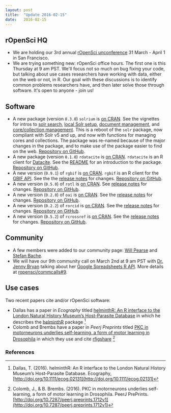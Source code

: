 ```yaml
---
layout: post
title:  "Update 2016-02-15"
date:   2016-02-15
---
```


## rOpenSci HQ

* We are holding our 3rd annual [rOpenSci unconference](http://unconf16.ropensci.org) 31 March - April 1 in San Francisco.
* We are trying something new: rOpenSci office hours. The first one is this Thursday at 9 am PST. We'll focus not so much on bug fixing your code, but talking about use cases researchers have working with data, either on the web or not, in R. Our goal with these discussions is to identify common problems researchers have, and then later solve those through software. It's open to anyone - join us!

## Software

* A new package (version `0.3.0`) `solrium` is [on CRAN](http://cran.rstudio.com/web/packages/solrium). See the vignettes for intros to [solr search](https://cran.rstudio.com/web/packages/solrium/vignettes/search.html), [local Solr setup](https://cran.rstudio.com/web/packages/solrium/vignettes/local_setup.html), [document management](https://cran.rstudio.com/web/packages/solrium/vignettes/document_management.html), and [core/collection management](https://cran.rstudio.com/web/packages/solrium/vignettes/cores_collections.html). This is a reboot of the `solr` package, now compliant with Solr v5 and up, and now with functions for managing cores and collections. The package was re-named because of the major changes in the package, and to make use of the package easier to find on the web. [Repository on GitHub][solrium].
* A new package (version `0.1.0`) `rdatacite` is [on CRAN](http://cran.rstudio.com/web/packages/rdatacite). `rdatacite` is an R client for [Datacite](https://www.datacite.org/node). See the [README](https://github.com/ropensci/rdatacite#rdatacite) for an introduction to the package. [Repository on GitHub][rdatacite].
* A new version (`0.9.1`) of `rgbif` is [on CRAN](http://cran.rstudio.com/web/packages/rgbif). `rgbif` is an R client for the [GBIF API](http://www.gbif.org/developer/summary). See the the [release notes](https://github.com/ropensci/rgbif/releases/tag/v0.9.2) for changes. [Repository on GitHub][rgbif].
* A new version (`0.5.0`) of `rotl` is [on CRAN](https://cran.rstudio.com/web/packages/rotl). See [release notes](https://github.com/ropensci/rotl/releases/tag/v0.5.0) for changes. [Repository on GitHub][rotl].
* A new version (`0.2.0`) of `oai` is [on CRAN](http://cran.rstudio.com/web/packages/oai). See the [release notes](https://github.com/ropensci/oai/releases/tag/v0.2.0) for changes. [Repository on GitHub][oai].
* A new version (`0.2.2`) of `rorcid` is [on CRAN](https://cran.rstudio.com/web/packages/rorcid/). See the [release notes](https://github.com/ropensci/rorcid/releases/tag/v0.2.2) for changes. [Repository on GitHub][rorcid].
* A new version (`0.5.2`) of `rcrossref` is [on CRAN](http://cran.rstudio.com/web/packages/rcrossref). See the [release notes](https://github.com/ropensci/rcrossref/releases/tag/v0.5.2) for changes. [Repository on GitHub][rcrossref].

## Community

* A few members were added to our community page: [Will Pearse](http://ropensci.org/community/#will) and [Stefan Bache](http://ropensci.org/community/#stefan).
* We will have our 9th community call on March 2nd at 9 am PST with [Dr. Jenny Bryan](https://github.com/jennybc) talking about her [Google Spreadsheets R API](https://github.com/jennybc/googlesheets). More details at [ropensci/commcalls#9](https://github.com/ropensci/commcalls/issues/9).

## Use cases

Two recent papers cite and/or rOpenSci software:

* Dallas has a paper in _Ecography_ titled [helminthR: An R interface to the London Natural History Museum’s Host-Parasite Database][dallas] in which he describes the [helminthR][helminthr] package [^1]
* Colomb and Brembs have a paper in _Peerj Preprints_ titled [PKC in motorneurons underlies self-learning, a form of motor learning in Drosophila][colomb] in which they use and cite [rfigshare][rfigshare] [^2]

[rdatacite]: https://github.com/ropensci/rdatacite
[rgbif]: https://github.com/ropensci/rgbif
[rotl]: https://github.com/ropensci/rotl
[oai]: https://github.com/ropensci/oai
[rorcid]: https://github.com/ropensci/rorcid
[rcrossref]: https://github.com/ropensci/rcrossref
[solrium]: https://github.com/ropensci/solrium
[helminthr]: https://github.com/ropensci/helminthR
[rfigshare]: https://github.com/ropensci/rfigshare

[dallas]: http://doi.org/10.1111/ecog.02131
[colomb]: http://doi.org/10.7287/peerj.preprints.1712v1

### References

[^1]: Dallas, T. (2016). helminthR: An R interface to the London Natural History Museum’s Host-Parasite Database. Ecography, [http://doi.org/10.1111/ecog.02131](http://doi.org/10.1111/ecog.02131)
[^2]: Colomb, J., & B. Brembs. (2016). PKC in motorneurons underlies self-learning, a form of motor learning in Drosophila. PeerJ PrePrints. [http://doi.org/10.7287/peerj.preprints.1712v1](http://doi.org/10.7287/peerj.preprints.1712v1)
